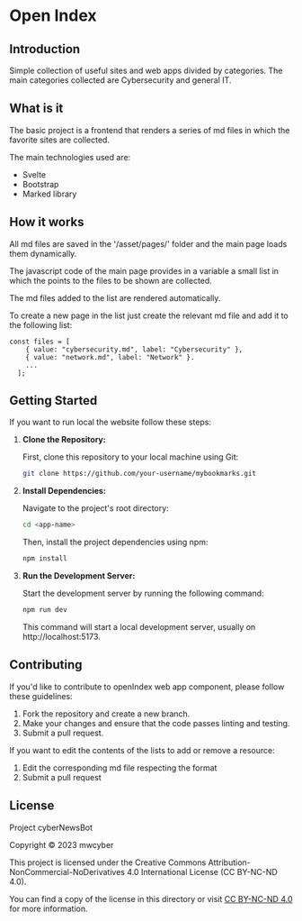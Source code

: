 # Open Index

## Introduction

Simple collection of useful sites and web apps divided by categories.
The main categories collected are Cybersecurity and general IT.

## What is it

The basic project is a frontend that renders a series of md files in which the favorite sites are collected.

The main technologies used are:
- Svelte
- Bootstrap
- Marked library

## How it works

All md files are saved in the '/asset/pages/' folder and the main page loads them dynamically.

The javascript code of the main page provides in a variable a small list in which the points to the files to be shown are collected.

The md files added to the list are rendered automatically.

To create a new page in the list just create the relevant md file and add it to the following list:

```
const files = [
    { value: "cybersecurity.md", label: "Cybersecurity" },
    { value: "network.md", label: "Network" }.
    ...
  ];
```

## Getting Started

If you want to run local the website follow these steps:

1. **Clone the Repository:**

   First, clone this repository to your local machine using Git:

   ```bash
   git clone https://github.com/your-username/mybookmarks.git
   ```

2. **Install Dependencies:**

   Navigate to the project's root directory:

   ```bash
   cd <app-name>
   ```

   Then, install the project dependencies using npm:

   ```bash
   npm install
   ```

3. **Run the Development Server:**

   Start the development server by running the following command:

   ```bash
   npm run dev
   ```

   This command will start a local development server, usually on http://localhost:5173.

## Contributing

If you'd like to contribute to openIndex web app component, please follow these guidelines:

1. Fork the repository and create a new branch.
2. Make your changes and ensure that the code passes linting and testing.
3. Submit a pull request.

If you want to edit the contents of the lists to add or remove a resource:
1. Edit the corresponding md file respecting the format
2. Submit a pull request

## License
Project cyberNewsBot

Copyright © 2023 mwcyber

This project is licensed under the Creative Commons
Attribution-NonCommercial-NoDerivatives 4.0 International License (CC BY-NC-ND 4.0).

You can find a copy of the license in this directory or visit [CC BY-NC-ND 4.0](https://creativecommons.org/licenses/by-nc-nd/4.0/) for more information.